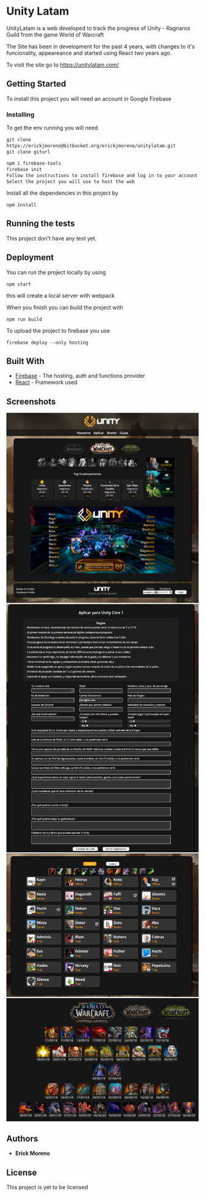 # Unity Latam

UnityLatam is a web developed to track the progress of Unity - Ragnaros Guild from the game World of Warcraft

The Site has been in development for the past 4 years, with changes to it's funcionality, appeareance and started using React two years ago.

To visit the site go to https://unitylatam.com/

## Getting Started

To install this project you will need an account in Google Firebase

### Installing

To get the env running you will need

```
git clone https://erickjmoreno@bitbucket.org/erickjmoreno/unitylatam.git
git clone giturl
```

```
npm i firebase-tools
firebase init
Follow the instructions to install firebase and log in to your account
Select the project you will use to host the web
```

Install all the dependencies in this project by

```
npm install
```

## Running the tests

This project don't have any test yet.

## Deployment

You can run the project locally by using

```
npm start
```

this will create a local server with webpack

When you finish you can build the project with

```
npm run build
```

To upload the project to firebase you use

```
firebase deploy --only hosting
```

## Built With

- [Firebase](https://firebase.google.com/docs/guides) - The hosting, auth and functions provider
- [React](https://reactjs.org/) - Framework used

## Screenshots

![ss1](./src/images/ss1.png)
![ss2](./src/images/ss2.png)
![ss3](./src/images/ss3.png)
![ss4](./src/images/ss4.png)

## Authors

- **Erick Moreno**

## License

This project is yet to be licensed
